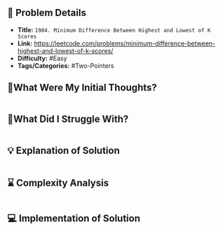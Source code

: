 ## 📝 Problem Details

- **Title:** `1984. Minimum Difference Between Highest and Lowest of K Scores`
- **Link:** https://leetcode.com/problems/minimum-difference-between-highest-and-lowest-of-k-scores/
- **Difficulty:** #Easy 
- **Tags/Categories:** #Two-Pointers 

## 💭What Were My Initial Thoughts?

```

```

## 🤔What Did I Struggle With?

```

```

## 💡 Explanation of Solution

```

```

## ⌛ Complexity Analysis

```

```

## 💻 Implementation of Solution

```cpp

```